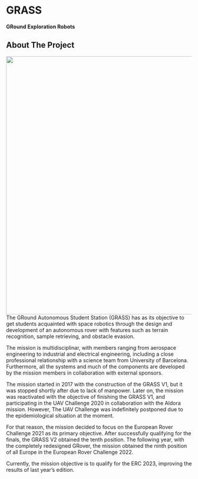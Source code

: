 # GRASS
<b>GRound Exploration Robots</b>

## About The Project
<img align="right" src="https://github.com/UPC-Space-Program-GRASS/.github/assets/61521609/5736f1c4-79d9-41f7-aa45-9b336e7a0bc8" style="width: 700px">

The GRound Autonomous Student Station (GRASS) has as its objective to get students acquainted with space robotics through the design and development of an autonomous rover with features such as terrain recognition, sample retrieving, and obstacle evasion.

 

The mission is multidisciplinar, with members ranging from aerospace engineering to industrial and electrical engineering, including a close professional relationship with a science team from University of Barcelona. Furthermore, all the systems and much of the components are developed by the mission members in collaboration with external sponsors.

 

The mission started in 2017 with the construction of the GRASS V1, but it was stopped shortly after due to lack of manpower. Later on, the mission was reactivated with the objective of finishing the GRASS V1, and participating in the UAV Challenge 2020 in collaboration with the Aldora mission. However, The UAV Challenge was indefinitely postponed due to the epidemiological situation at the moment.

 

For that reason, the mission decided to focus on the European Rover Challenge 2021 as its primary objective. After successfully qualifying for the finals, the GRASS V2 obtained the tenth position. The following year, with the completely redesigned GRover, the mission obtained the ninth position of all Europe in the European Rover Challenge 2022.

 

Currently, the mission objective is to qualify for the ERC 2023, improving the results of last year’s edition.
